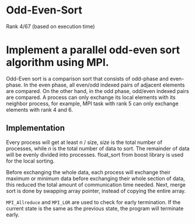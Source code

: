 # Odd-Even-Sort

Rank 4/67 (based on execution time)

# Implement a parallel odd-even sort algorithm using MPI.

Odd-Even sort is a comparison sort that consists of odd-phase and even-phase. In the even phase, all even/odd indexed pairs of adjacent elements are compared. On the other hand, in the odd phase, odd/even indexed pairs are compared. A process can only exchange its local elements with its neighbor process, for example, MPI task with rank 5 can only exchange elements with rank 4 and 6.

## Implementation
Every process will get at least n / size, $size$ is the total number of processes, while $n$ is the total number of data to sort. The remainder of data will be evenly divided into processes. float_sort from boost library is used for the local sorting. 

Before exchanging the whole data, each process will exchange their maximum or minimum data before exchanging their whole section of data, this reduced the total amount of communication time needed. Next, merge sort is done by swapping array pointer, instead of copying the entire array.

`MPI_Allreduce` and `MPI_LOR` are used to check for early termination. If the current state is the same as the previous state, the program will terminate early.



